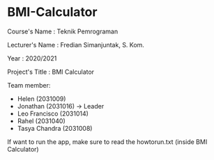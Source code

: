 # BMI-Calculator

Course's Name : Teknik Pemrograman

Lecturer's Name : Fredian Simanjuntak, S. Kom.

Year : 2020/2021

Project's Title : BMI Calculator

Team member:
- Helen (2031009)
- Jonathan (2031016) -> Leader
- Leo Francisco (2031014)
- Rahel (2031040)
- Tasya Chandra (2031008)

If want to run the app, make sure to read the howtorun.txt (inside BMI Calculator)
